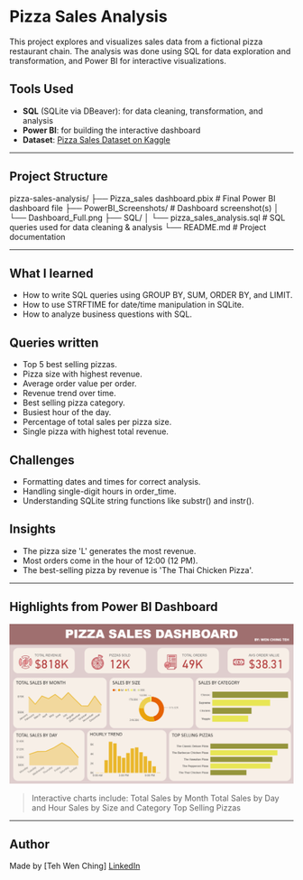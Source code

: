 # Pizza Sales Analysis

This project explores and visualizes sales data from a fictional pizza restaurant chain. The analysis was done using SQL for data exploration and transformation, and Power BI for interactive visualizations.

## Tools Used
- **SQL** (SQLite via DBeaver): for data cleaning, transformation, and analysis
- **Power BI**: for building the interactive dashboard
- **Dataset**: [Pizza Sales Dataset on Kaggle](https://www.kaggle.com/datasets/shilongzhuang/pizza-sales)

---


## Project Structure

pizza-sales-analysis/
├── Pizza_sales dashboard.pbix # Final Power BI dashboard file
├── PowerBI_Screenshots/ # Dashboard screenshot(s)
│ └── Dashboard_Full.png
├── SQL/
│ └── pizza_sales_analysis.sql # SQL queries used for data cleaning & analysis
└── README.md # Project documentation

---

## What I learned
- How to write SQL queries using GROUP BY, SUM, ORDER BY, and LIMIT.
- How to use STRFTIME for date/time manipulation in SQLite.
- How to analyze business questions with SQL.

## Queries written
- Top 5 best selling pizzas.
- Pizza size with highest revenue.
- Average order value per order.
- Revenue trend over time.
- Best selling pizza category.
- Busiest hour of the day.
- Percentage of total sales per pizza size.
- Single pizza with highest total revenue.

## Challenges
- Formatting dates and times for correct analysis.
- Handling single-digit hours in order_time.
- Understanding SQLite string functions like substr() and instr().

## Insights
- The pizza size 'L' generates the most revenue.
- Most orders come in the hour of 12:00 (12 PM).
- The best-selling pizza by revenue is 'The Thai Chicken Pizza'.

---

## Highlights from Power BI Dashboard

![Pizza Sales Dashboard](Dashboard_Full.png)

> Interactive charts include:
> Total Sales by Month
> Total Sales by Day and Hour
> Sales by Size and Category
> Top Selling Pizzas

---

## Author

Made by [Teh Wen Ching]
[LinkedIn](https://www.linkedin.com/in/teh-wen-ching1905/)
